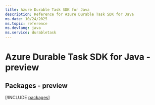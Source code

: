 ```yaml
---
title: Azure Durable Task SDK for Java
description: Reference for Azure Durable Task SDK for Java
ms.date: 10/24/2025
ms.topic: reference
ms.devlang: java
ms.service: durabletask
---
```

# Azure Durable Task SDK for Java - preview
## Packages - preview
[!INCLUDE [packages](durable-task-index.md)]